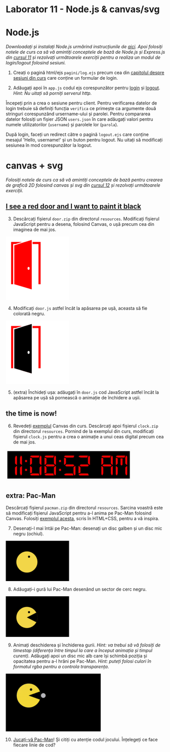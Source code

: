 # Laborator 11 - Node.js & canvas/svg

#  Node.js

*Downloadați și instalați Node.js urmărind instrucțiunile de [aici](https://nodejs.org/en/download/).
Apoi folosiți notele de curs ca să vă amintiți conceptele de bază de Node.js și Express.js din [cursul 11](https://cs.unibuc.ro/~cechirita/tw/c11) și rezolvați următoarele exerciții pentru a realiza un modul de login/logout folosind sesiuni.*  

1.  Creați o pagină html/ejs `pagini/log.ejs` precum cea din [capitolul despre sesiuni din curs](https://cs.unibuc.ro/~cechirita/tw/c11/#/90) care conține un formular de login. 

2. Adăugați apoi în `app.js` codul ejs corespunzător pentru [login](https://cs.unibuc.ro/~cechirita/tw/c11/#/91) și [logout](https://cs.unibuc.ro/~cechirita/tw/c11/#/93). *Hint: Nu uitați să porniți serverul http.*

Începeți prin a crea o sesiune pentru client. Pentru verificarea datelor de login trebuie să definiți funcția `verifica` ce primește ca argumente două stringuri corespunzând ursername-ului și parolei. Pentru compararea datelor folosiți un fișier JSON `users.json` în care adăugați valori pentru numele utilizatorilor (`username`) și parolele lor (`parola`). 

După login, faceți un redirect către o pagină `logout.ejs` care conține mesajul 'Hello, username!' și un buton pentru logout. Nu uitați să modificați sesiunea în mod corespunzător la logout.

# canvas + svg

*Folosiți notele de curs ca să vă amintiți conceptele de bază pentru crearea de grafică 2D folosind canvas și svg din [cursul 12](https://cs.unibuc.ro/~cechirita/tw/c12) și rezolvați următoarele exerciții.*  

## [I see a red door and I want to paint it black](https://www.youtube.com/watch?v=O4irXQhgMqg)

3. Descărcați fișierul `door.zip` din directorul `resources`. Modificați fișierul JavaScript pentru a desena, folosind Canvas, o ușă precum cea din imaginea de mai jos.
<img alt="red door" src="resources/images/red-door.png" width="200px">

4. Modificați `door.js` astfel încât la apăsarea pe ușă, aceasta să fie colorată negru.
<img alt="black door" src="resources/images/black-door.png" width="200px">

5. (extra) Închideți ușa: adăugați în `door.js` cod JavaScript astfel încât la apăsarea pe ușă să pornească o animație de închidere a ușii. 

## the time is now!

6. Revedeți [exemplul](https://cs.unibuc.ro/~cechirita/tw/c12/#/38) Canvas din curs. Descărcați apoi fișierul `clock.zip` din directorul `resources`. Pornind de la exemplul din curs, modificați fișierul `clock.js` pentru a crea o animație a unui ceas digital precum cea de mai jos.
<img alt="digital clock" src="resources/images/clock.gif" width="400px">

## extra: Pac-Man

Descărcați fișierul `pacman.zip` din directorul `resources`. Sarcina voastră este să modificați fișierul JavaScript pentru a-l anima pe Pac-Man folosind Canvas. Folosiți [exemplul acesta](https://css-tricks.com/pac-man-in-css/), scris în HTML+CSS, pentru a vă inspira. 

7. Desenați-l mai întâi pe Pac-Man: desenați un disc galben și un disc mic negru (ochiul).
<img alt="Pac-Man" src="resources/images/pacman0.png" width="200px">

8. Adăugați-i gură lui Pac-Man desenând un sector de cerc negru.
<img alt="hungry Pac-Man" src="resources/images/pacman1.png" width="200px">

9. Animați deschiderea și închiderea gurii. *Hint: va trebui să vă folosiți de timestap (diferența între timpul la care a început animația și timpul curent).* Adăugați apoi un disc mic alb care își schimbă poziția și opacitatea pentru a-l hrăni pe Pac-Man. *Hint: puteți folosi culori în formatul rgba pentru a controla transparența*.
<img alt="nom nom Pac-Man" src="resources/images/pacman.gif" width="300px">

10. [Jucați-vă Pac-Man](https://codepen.io/hellokatili/pen/xwKRmo)! Și citiți cu atenție codul jocului. Înțelegeți ce face fiecare linie de cod? 





